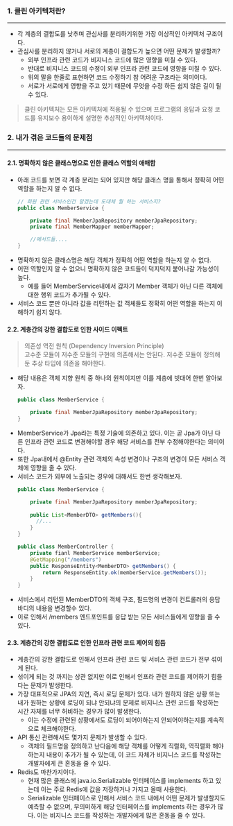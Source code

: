 ### 1. 클린 아키텍처란?
---

- 각 계층의 결합도를 낮추며 관심사를 분리하기위한 가장 이상적인 아키텍처 구조이다.
- 관심사를 분리하지 않거나 서로의 계층이 결합도가 높으면 어떤 문제가 발생할까?
  - 외부 인프라 관련 코드가 비지니스 코드에 많은 영향을 미칠 수 있다.
  - 반대로 비지니스 코드의 수정이 외부 인프라 관련 코드에 영향을 미칠 수 있다.
  - 위의 말을 한줄로 표현하면 코드 수정하기 참 어려운 구조라는 의미이다.
  - 서로가 서로에게 영향을 주고 있기 때문에 무엇을 수정 하든 쉽지 않은 길이 될 수 있다. 
> 클린 아키텍처는 모든 아키텍처에 적용될 수 있으며 프로그램의 응답과 요청 코드를 유지보수 용이하게 설명한 추상적인 아키텍처이다.

### 2. 내가 겪은 코드들의 문제점
---

#### 2.1. 명확하지 않은 클래스명으로 인한 클래스 역할의 애매함

- 아래 코드를 보면 각 계층 분리는 되어 있지만 해당 클래스 명을 통해서 정확히 어떤 역할을 하는지 알 수 없다.
  ```java
  // 회원 관련 서비스인건 알겠는데 도대체 뭘 하는 서비스지?
  public class MemberService {

      private final MemberJpaRepository memberJpaRepository;
      private final MemberMapper memberMapper;

      //메서드들....
  } 
  ```
- 명확하지 않은 클래스명은 해당 객체가 정확히 어떤 역할을 하는지 알 수 없다.
- 어떤 역할인지 알 수 없으니 명확하지 않은 코드들이 덕지덕지 붙어나갈 가능성이 높다.
  - 예를 들어 MemberService내에서 갑자기 Member 객체가 아닌 다른 객체에 대한 행위 코드가 추가될 수 있다.
- 서비스 코드 뿐만 아니라 값을 리턴하는 값 객체들도 정확히 어떤 역할을 하는지 이해하기 쉽지 않다.

#### 2.2. 계층간의 강한 결합도로 인한 사이드 이펙트

> 의존성 역전 원칙 (Dependency Inversion Principle) <br/>
> 고수준 모듈이 저수준 모듈의 구현에 의존해서는 안된다. 저수준 모듈이 정의해둔 추상 타입에 의존을 해야한다.
- 해당 내용은 객체 지향 원칙 중 하나의 원칙이지만 이를 계층에 빗대어 한번 알아보자.
  ```java
  public class MemberService {

      private final MemberJpaRepository memberJpaRepository;
  }
  ```
- MemberService가 Jpa라는 특정 기술에 의존하고 있다. 이는 곧 Jpa가 아닌 다른 인프라 관련 코드로 변경해야할 경우 해당 서비스를 전부 수정해야한다는 의미이다.
- 또한 Jpa내에서 @Entity 관련 객체의 속성 변경이나 구조의 변경이 모든 서비스 객체에 영향을 줄 수 있다.
- 서비스 코드가 외부에 노출되는 경우에 대해서도 한번 생각해보자.
  ```java
  public class MemberService {

      private final MemberJpaRepository memberJpaRepository;
      
      public List<MemberDTO> getMembers(){
        //...
      }
  }

  public class MemberController {
      private fianl MemberService memberService;
      @GetMapping("/members")
      public ResponseEntity<MemberDTO> getMembers() {
          return ResponseEntity.ok(memberService.getMembers());
      }
  }
  ```
- 서비스에서 리턴된 MemberDTO의 객체 구조, 필드명의 변경이 컨트롤러의 응답 바디의 내용을 변경할수 있다.
- 이로 인해서 /members 엔드포인트를 응답 받는 모든 서비스들에게 영향을 줄 수 있다.

#### 2.3. 계층간의 강한 결합도로 인한 인프라 관련 코드 제어의 힘듬

- 계층간의 강한 결합도로 인해서 인프라 관련 코드 및 서비스 관련 코드가 전부 섞이게 된다.
- 섞이게 되는 것 까지는 상관 없지만 이로 인해서 인프라 관련 코드를 제어하기 힘들다는 문제가 발생한다.
- 가장 대표적으로 JPA의 지연, 즉시 로딩 문제가 있다. 내가 원하지 않은 상황 또는 내가 원하는 상황에 로딩이 되냐 안되냐의 문제로 비지니스 관련 코드를 작성하는 시간 자체를 너무 허비하는 경우가 많이 발생한다.
  - 이는 수정에 관련된 상황에서도 로딩이 되어야하는지 안되어야하는지를 계속적으로 체크해야한다.
- API 통신 관련해서도 몇가지 문제가 발생할 수 있다.
  - 객체의 필드명을 정의하고 난다음에 해당 객체를 어떻게 직렬화, 역직렬화 해야하는지 내용이 추가가 될 수 있는데, 이 코드 자체가 비지니스 코드를 작성하는 개발자에게 큰 혼동을 줄 수 있다.
- Redis도 마찬가지이다.
  - 현재 많은 클래스에 java.io.Serializable 인터페이스를 implements 하고 있는데 이는 주로 Redis에 값을 저장하거나 가지고 올때 사용한다.
  - Serializable 인터페이스로 인해서 서비스 코드 내에서 어떤 문제가 발생할지도 예측할 수 없으며, 무의미하게 해당 인터페이스를 implements 하는 경우가 많다. 이는 비지니스 코드를 작성하는 개발자에게 많은 혼동을 줄 수 있다.



